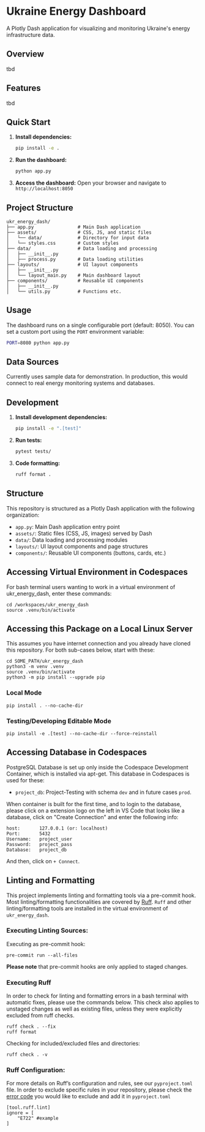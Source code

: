 # Ukraine Energy Dashboard

A Plotly Dash application for visualizing and monitoring Ukraine's energy infrastructure data.

## Overview

tbd

## Features

tbd

## Quick Start

1. **Install dependencies:**
   ```bash
   pip install -e .
   ```

2. **Run the dashboard:**
   ```bash
   python app.py
   ```

3. **Access the dashboard:**
   Open your browser and navigate to `http://localhost:8050`

## Project Structure

```
ukr_energy_dash/
├── app.py                # Main Dash application
├── assets/               # CSS, JS, and static files
│   └── data/             # Directory for input data
│   └── styles.css        # Custom styles
├── data/                 # Data loading and processing
│   ├── __init__.py
│   ├── process.py        # Data loading utilities
├── layouts/              # UI layout components
│   ├── __init__.py
│   └── layout_main.py    # Main dashboard layout
├── components/           # Reusable UI components
│   ├── __init__.py
│   └── utils.py          # Functions etc.
```

## Usage

The dashboard runs on a single configurable port (default: 8050). You can set a custom port using the `PORT` environment variable:

```bash
PORT=8080 python app.py
```

## Data Sources

Currently uses sample data for demonstration. In production, this would connect to real energy monitoring systems and databases.

## Development

1. **Install development dependencies:**
   ```bash
   pip install -e ".[test]"
   ```

2. **Run tests:**
   ```bash
   pytest tests/
   ```

3. **Code formatting:**
   ```bash
   ruff format .
   ```

## Structure

This repository is structured as a Plotly Dash application with the following organization:

* `app.py`: Main Dash application entry point
* `assets/`: Static files (CSS, JS, images) served by Dash
* `data/`: Data loading and processing modules
* `layouts/`: UI layout components and page structures
* `components/`: Reusable UI components (buttons, cards, etc.)


## Accessing Virtual Environment in Codespaces
For bash terminal users wanting to work in a virtual environment of ukr_energy_dash, enter these commands:

```
cd /workspaces/ukr_energy_dash
source .venv/bin/activate
```

## Accessing this Package on a Local Linux Server
This assumes you have internet connection and you already have cloned this repository. For both sub-cases below, start with these:
```
cd SOME_PATH/ukr_energy_dash
python3 -m venv .venv
source .venv/bin/activate
python3 -m pip install --upgrade pip
```

### Local Mode
```
pip install . --no-cache-dir
```

### Testing/Developing Editable Mode
```
pip install -e .[test] --no-cache-dir --force-reinstall
```

## Accessing Database in Codespaces
PostgreSQL Database is set up only inside the Codespace Development Container, which is installed via apt-get. This database in Codespaces is used for these:
* `project_db`: Project-Testing with schema `dev` and in future cases `prod`.

When container is built for the first time, and to login to the database, please click on a extension logo on the left in VS Code that looks like a database, click on "Create Connection" and enter the following info:
```
host:       127.0.0.1 (or: localhost)
Port:       5432
Username:   project_user
Password:   project_pass
Database:   project_db
```
And then, click on `+ Connect`.


## Linting and Formatting
This project implements linting and formatting tools via a pre-commit hook. Most linting/formatting functionalities are covered by [Ruff](https://docs.astral.sh/ruff/). `Ruff` and other linting/formatting tools are installed in the virtual environment of `ukr_energy_dash`.

### Executing Linting Sources:
Executing as pre-commit hook:
```
pre-commit run --all-files
```
**Please note** that pre-commit hooks are only applied to staged changes.
### Executing Ruff
In order to check for linting and formatting errors in a bash terminal with automatic fixes, please use the commands below. This check also applies to unstaged changes as well as existing files, unless they were explicitly excluded from ruff checks.
```
ruff check . --fix
ruff format
```
Checking for included/excluded files and directories:
```
ruff check . -v
```

### Ruff Configuration:
For more details on Ruff’s configuration and rules, see our `pyproject.toml` file. In order to exclude specific rules in your repository, please check the [error code](https://docs.astral.sh/ruff/) you would like to exclude and add it in `pyproject.toml`
```
[tool.ruff.lint]
ignore = [
    "E722" #example
]
```
